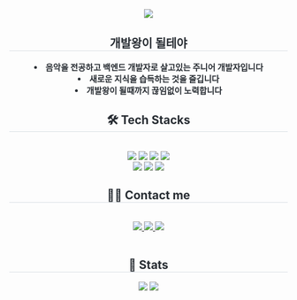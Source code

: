<div align= "center">
    <img src="https://capsule-render.vercel.app/api?type=waving&color=auto&height=120&text=Hello!%20I'm%20jihye&animation=twinkling&fontColor=000000&fontSize=40" />
    </div>
    <div align= "center"> 
    <h2 style="border-bottom: 1px solid #d8dee4; color: #282d33;"> 개발왕이 될테야 </h2>  
    <div style="font-weight: 700; font-size: 15px; text-align: center; color: #282d33;"> <li> 음악을 전공하고 백엔드 개발자로 살고있는 주니어 개발자입니다</li><li> 새로운 지식을 습득하는 것을 즐깁니다</li><li> 개발왕이 될때까지 끊임없이 노력합니다 </div> 
    </div>
    <div align= "center">
    <h2 style="border-bottom: 1px solid #d8dee4; color: #282d33;"> 🛠️ Tech Stacks </h2> <br> 
    <div style="margin: 0 auto; text-align: center;" align= "center"> <img src="https://img.shields.io/badge/Amazon AWS-232F3E?style=flat&logo=Amazon AWS&logoColor=white">
          <img src="https://img.shields.io/badge/Java-007396?style=flat&logo=Java&logoColor=white">
          <img src="https://img.shields.io/badge/MongoDB-47A248?style=flat&logo=MongoDB&logoColor=white">
          <img src="https://img.shields.io/badge/MySQL-4479A1?style=flat&logo=MySQL&logoColor=white">
          <br/><img src="https://img.shields.io/badge/Python-3776AB?style=flat&logo=Python&logoColor=white">
          <img src="https://img.shields.io/badge/Spring-6DB33F?style=flat&logo=Spring&logoColor=white">
          <img src="https://img.shields.io/badge/Spring Boot-6DB33F?style=flat&logo=Spring Boot&logoColor=white">
          <!-- <img src="https://img.shields.io/badge/Go-00ADD8?style=flat&logo=Go&logoColor=white"> -->
          </div>
    </div>
    <div align= "center">
    <h2 style="border-bottom: 1px solid #d8dee4; color: #282d33;"> 🧑‍💻 Contact me </h2> <br> 
    <div align= "center"> <a href=https://www.instagram.com/jihyemyeong/> <img src="https://img.shields.io/badge/Instagram-E4405F?style=flat&logo=Instagram&logoColor=white&link=https://www.instagram.com/jihyemyeong/"> </a>
         <a href=https://velog.io/@jihye> <img src="https://img.shields.io/badge/Velog-20C997?style=flat&logo=Velog&logoColor=white&link=https://velog.io/@jihye"> </a>
         <a href=mailto:jihyem75@gmail.com> <img src="https://img.shields.io/badge/Gmail-EA4335?style=flat&logo=Gmail&logoColor=white&link=mailto:jihyem75@gmail.com"> </a>
          </div>  <br> 
    <div align= "center">  </div> 
    </div>
    <div align= "center"> 
    <h2 style="border-bottom: 1px solid #d8dee4; color: #282d33;"> 🏅 Stats </h2> <div align= "center"> <img src="https://github-readme-stats.vercel.app/api?username=JIHYE0705&bg_color=60,faeadd,fffafa&title_color=000000&text_color=000000"
         /> <img src="https://github-readme-stats.vercel.app/api/top-langs/?username=JIHYE0705&layout=compact&bg_color=60,faeadd,fffafa&title_color=000000&text_color=000000"
           /> </div> 
    </div>
    
